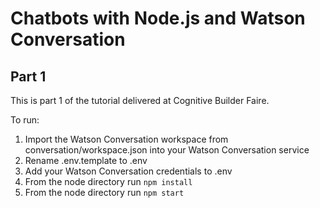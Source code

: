 # Chatbots with Node.js and Watson Conversation
## Part 1

This is part 1 of the tutorial delivered at Cognitive Builder Faire.

To run:

1. Import the Watson Conversation workspace from conversation/workspace.json into your Watson Conversation service
2. Rename .env.template to .env
3. Add your Watson Conversation credentials to .env
4. From the node directory run `npm install`
5. From the node directory run `npm start`